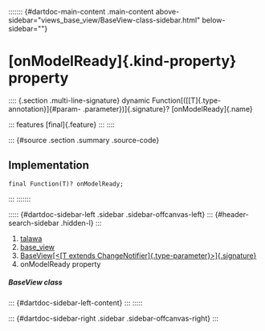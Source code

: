 ::::::: {#dartdoc-main-content .main-content above-sidebar="views_base_view/BaseView-class-sidebar.html" below-sidebar=""}
<div>

# [onModelReady]{.kind-property} property

</div>

:::: {.section .multi-line-signature}
dynamic Function[([[T]{.type-annotation}]{#param-
.parameter})]{.signature}? [onModelReady]{.name}

::: features
[final]{.feature}
:::
::::

::: {#source .section .summary .source-code}
## Implementation

``` language-dart
final Function(T)? onModelReady;
```
:::
:::::::

::::: {#dartdoc-sidebar-left .sidebar .sidebar-offcanvas-left}
::: {#header-search-sidebar .hidden-l}
:::

1.  [talawa](../../index.html)
2.  [base_view](../../views_base_view/)
3.  [BaseView[\<[T extends
    ChangeNotifier]{.type-parameter}\>]{.signature}](../../views_base_view/BaseView-class.html)
4.  onModelReady property

##### BaseView class

::: {#dartdoc-sidebar-left-content}
:::
:::::

::: {#dartdoc-sidebar-right .sidebar .sidebar-offcanvas-right}
:::
